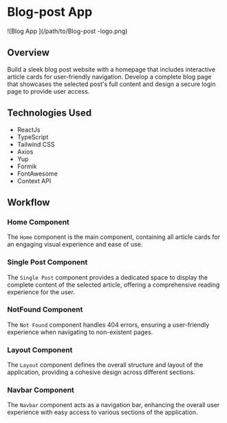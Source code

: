# Blog-post  App

![Blog App ](/path/to/Blog-post -logo.png)

## Overview

Build a sleek blog post website with a homepage that includes interactive article cards for user-friendly navigation. Develop a complete blog page that showcases the selected post's full content and design a secure login page to provide user access.

## Technologies Used

- ReactJs
- TypeScript
- Tailwind CSS
- Axios
- Yup
- Formik
- FontAwesome
- Context API


## Workflow

### Home Component

The `Home` component is the main component, containing all article cards for an engaging visual experience and ease of use.

### Single Post Component

The `Single Post` component provides a dedicated space to display the complete content of the selected article, offering a comprehensive reading experience for the user.

### NotFound Component

The `Not Found` component handles 404 errors, ensuring a user-friendly experience when navigating to non-existent pages.

### Layout Component

The `Layout` component defines the overall structure and layout of the application, providing a cohesive design across different sections.

### Navbar Component

The `Navbar` component acts as a navigation bar, enhancing the overall user experience with easy access to various sections of the application.


